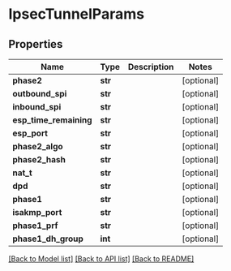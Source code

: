 # IpsecTunnelParams

## Properties
Name | Type | Description | Notes
------------ | ------------- | ------------- | -------------
**phase2** | **str** |  | [optional] 
**outbound_spi** | **str** |  | [optional] 
**inbound_spi** | **str** |  | [optional] 
**esp_time_remaining** | **str** |  | [optional] 
**esp_port** | **str** |  | [optional] 
**phase2_algo** | **str** |  | [optional] 
**phase2_hash** | **str** |  | [optional] 
**nat_t** | **str** |  | [optional] 
**dpd** | **str** |  | [optional] 
**phase1** | **str** |  | [optional] 
**isakmp_port** | **str** |  | [optional] 
**phase1_prf** | **str** |  | [optional] 
**phase1_dh_group** | **int** |  | [optional] 

[[Back to Model list]](../README.md#documentation-for-models) [[Back to API list]](../README.md#documentation-for-api-endpoints) [[Back to README]](../README.md)



